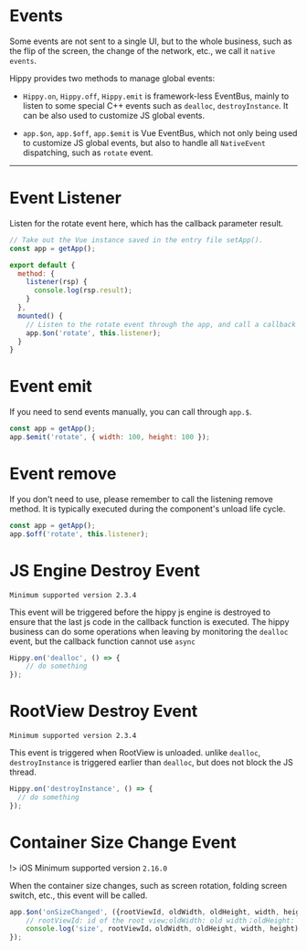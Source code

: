# Events

Some events are not sent to a single UI, but to the whole business, such as the flip of the screen, the change of the network, etc., we call it `native events`.

Hippy provides two methods to manage global events:

+ `Hippy.on`, `Hippy.off`, `Hippy.emit` is framework-less EventBus, mainly to listen to some special C++ events such as `dealloc`, `destroyInstance`. It can be also used to customize JS global events.

+ `app.$on`, `app.$off`, `app.$emit` is Vue EventBus, which not only being used to customize JS global events, but also to handle all `NativeEvent` dispatching, such as `rotate` event.

---

# Event Listener

Listen for the rotate event here, which has the callback parameter result.

```js
// Take out the Vue instance saved in the entry file setApp().
const app = getApp();

export default {
  method: {
    listener(rsp) {
      console.log(rsp.result);
    }
  },
  mounted() {
    // Listen to the rotate event through the app, and call a callback through this.listener when the event occurs.
    app.$on('rotate', this.listener);
  }
}

```

# Event emit

If you need to send events manually, you can call through `app.$`.

```js
const app = getApp();
app.$emit('rotate', { width: 100, height: 100 });
```

# Event remove

If you don't need to use, please remember to call the listening remove method. It is typically executed during the component's unload life cycle.

```js
const app = getApp();
app.$off('rotate', this.listener);
```

# JS Engine Destroy Event

`Minimum supported version 2.3.4`

This event will be triggered before the hippy js engine is destroyed to ensure that the last js code in the callback function is executed. The hippy business can do some operations when leaving by monitoring the `dealloc` event, but the callback function cannot use `async`

```jsx
Hippy.on('dealloc', () => {
    // do something
});
```

# RootView Destroy Event

`Minimum supported version 2.3.4`

This event is triggered when RootView is unloaded. unlike `dealloc`,  `destroyInstance` is triggered earlier than `dealloc`, but does not block the JS thread.

```jsx
Hippy.on('destroyInstance', () => {
  // do something
});
```

# Container Size Change Event

!> iOS Minimum supported version `2.16.0`

When the container size changes, such as screen rotation, folding screen switch, etc., this event will be called.

```jsx
app.$on('onSizeChanged', ({rootViewId, oldWidth, oldHeight, width, height }) => {
    // rootViewId: id of the root view;oldWidth: old width；oldHeight: old height；width: new width; height: new height
    console.log('size', rootViewId，oldWidth, oldHeight, width, height);
});
```
